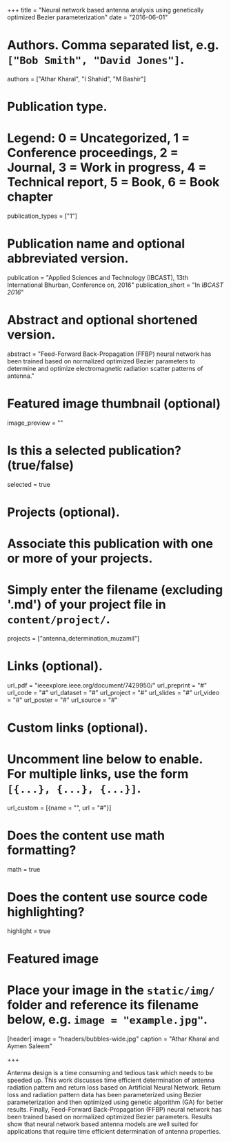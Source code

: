 +++
title = "Neural network based antenna analysis using genetically optimized Bezier parameterization"
date = "2016-06-01"

# Authors. Comma separated list, e.g. `["Bob Smith", "David Jones"]`.
authors = ["Athar Kharal", "I Shahid", "M Bashir"]

# Publication type.
# Legend: 0 = Uncategorized, 1 = Conference proceedings, 2 = Journal, 3 = Work in progress, 4 = Technical report, 5 = Book, 6 = Book chapter

publication_types = ["1"]

# Publication name and optional abbreviated version.
publication = "Applied Sciences and Technology (IBCAST), 13th International Bhurban, Conference on, 2016"
publication_short = "In *IBCAST 2016*"

# Abstract and optional shortened version.
abstract = "Feed-Forward Back-Propagation (FFBP) neural network has 
been trained based on normalized optimized Bezier parameters to determine and optimize electromagnetic radiation scatter patterns of antenna."

# Featured image thumbnail (optional)
image_preview = ""

# Is this a selected publication? (true/false)
selected = true

# Projects (optional).
#   Associate this publication with one or more of your projects.
#   Simply enter the filename (excluding '.md') of your project file in `content/project/`.
projects = ["antenna_determination_muzamil"]

# Links (optional).
url_pdf = "ieeexplore.ieee.org/document/7429950/"
url_preprint = "#"
url_code = "#"
url_dataset = "#"
url_project = "#"
url_slides = "#"
url_video = "#"
url_poster = "#"
url_source = "#"

# Custom links (optional).
#   Uncomment line below to enable. For multiple links, use the form `[{...}, {...}, {...}]`.
url_custom = [{name = "", url = "#"}]

# Does the content use math formatting?
math = true

# Does the content use source code highlighting?
highlight = true

# Featured image
# Place your image in the `static/img/` folder and reference its filename below, e.g. `image = "example.jpg"`.
[header]
image = "headers/bubbles-wide.jpg"
caption = "Athar Kharal and Aymen Saleem"

+++

Antenna design is a time consuming and tedious task which needs to be speeded up. This 
work discusses time efficient determination of antenna radiation pattern and return loss 
based on Artificial Neural Network. Return loss and radiation pattern data has been 
parameterized using Bezier parameterization and then optimized using genetic algorithm 
(GA) for better results. Finally, Feed-Forward Back-Propagation (FFBP) neural network has 
been trained based on normalized optimized Bezier parameters. Results show that neural 
network based antenna models are well suited for applications that require time efficient 
determination of antenna properties.
